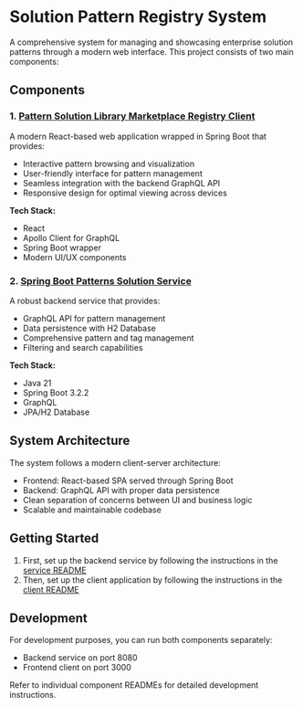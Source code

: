 # Solution Pattern Registry System

A comprehensive system for managing and showcasing enterprise solution patterns through a modern web interface. This project consists of two main components:

## Components

### 1. [Pattern Solution Library Marketplace Registry Client](./patterns-solution-client/README.md)

A modern React-based web application wrapped in Spring Boot that provides:
- Interactive pattern browsing and visualization
- User-friendly interface for pattern management
- Seamless integration with the backend GraphQL API
- Responsive design for optimal viewing across devices

**Tech Stack:**
- React
- Apollo Client for GraphQL
- Spring Boot wrapper
- Modern UI/UX components

### 2. [Spring Boot Patterns Solution Service](./patterns-solution-service/README.md)

A robust backend service that provides:
- GraphQL API for pattern management
- Data persistence with H2 Database
- Comprehensive pattern and tag management
- Filtering and search capabilities

**Tech Stack:**
- Java 21
- Spring Boot 3.2.2
- GraphQL
- JPA/H2 Database

## System Architecture

The system follows a modern client-server architecture:
- Frontend: React-based SPA served through Spring Boot
- Backend: GraphQL API with proper data persistence
- Clean separation of concerns between UI and business logic
- Scalable and maintainable codebase

## Getting Started

1. First, set up the backend service by following the instructions in the [service README](./patterns-solution-service/README.md)
2. Then, set up the client application by following the instructions in the [client README](./patterns-solution-client/README.md)

## Development

For development purposes, you can run both components separately:
- Backend service on port 8080
- Frontend client on port 3000

Refer to individual component READMEs for detailed development instructions.
